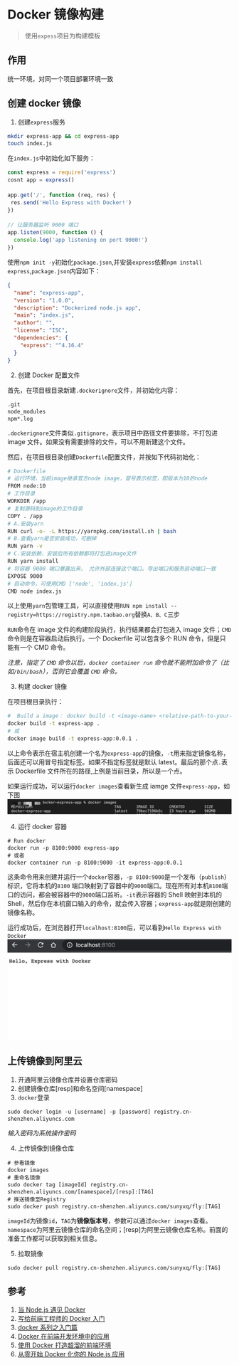 # Docker 镜像构建

> 使用`expess`项目为构建模板

## 作用

统一环境，对同一个项目部署环境一致

## 创建 docker 镜像

1. 创建`express`服务

```sh
mkdir express-app && cd express-app
touch index.js
```

在`index.js`中初始化如下服务：

```js
const express = require('express')
cosnt app = express()

app.get('/', function (req, res) {
 res.send('Hello Express with Docker!')
})

// 让服务器监听 9000 端口
app.listen(9000, function () {
  console.log('app listening on port 9000!')
})
```

使用`npm init -y`初始化`package.json`,并安装`express`依赖`npm install express`,`package.json`内容如下：

```json
{
  "name": "express-app",
  "version": "1.0.0",
  "description": "Dockerized node.js app",
  "main": "index.js",
  "author": "",
  "license": "ISC",
  "dependencies": {
    "express": "^4.16.4"
  }
}
```

2. 创建 Docker 配置文件

首先，在项目根目录新建`.dockerignore`文件，并初始化内容：

```
.git
node_modules
npm*.log
```

`.dockerignore`文件类似`.gitignore`，表示项目中路径文件要排除，不打包进 image 文件。如果没有需要排除的文件，可以不用新建这个文件。

然后，在项目根目录创建`Dockerfile`配置文件，并按如下代码初始化：

```sh
# Dockerfile
# 运行环境，当前image继承官方node image，冒号表示标签，即版本为10的node
FROM node:10
# 工作目录
WORKDIR /app
# 复制源码到image的工作目录
COPY . /app
# A.安装yarn
RUN curl -o- -L https://yarnpkg.com/install.sh | bash
# B.查看yarn是否安装成功，可删掉
RUN yarn -v
# C.安装依赖，安装后所有依赖都将打包进image文件
RUN yarn install
# 将容器 9000 端口暴露出来， 允许外部连接这个端口。导出端口和服务启动端口一致
EXPOSE 9000
# 启动命令，可使用CMD ['node', 'index.js']
CMD node index.js
```

以上使用`yarn`包管理工具，可以直接使用`RUN npm install --registry=https://registry.npm.taobao.org`替换`A、B、C`三步

`RUN`命令在 image 文件的构建阶段执行，执行结果都会打包进入 image 文件；`CMD`命令则是在容器启动后执行。一个 Dockerfile 可以包含多个 RUN 命令，但是只能有一个 CMD 命令。

_注意，指定了 `CMD` 命令以后，`docker container run` 命令就不能附加命令了（比如`/bin/bash`），否则它会覆盖 `CMD` 命令。_

3. 构建 docker 镜像

在项目根目录执行：

```sh
#  Build a image： docker build -t <image-name> <relative-path-to-your-dockerfile>
docker build -t express-app .
# 或
docker image build -t express-app:0.0.1 .
```

以上命令表示在宿主机创建一个名为`express-app`的镜像，`-t`用来指定镜像名称，后面还可以用冒号指定标签。如果不指定标签就是默认 latest。最后的那个点`.`表示 Dockerfile 文件所在的路径,上例是当前目录，所以是一个点。

如果运行成功，可以运行`docker images`查看新生成 iamge 文件`express-app`，如下图
![docker images](./images/docker-images.png)

4. 运行 docker 容器

```
# Run docker
docker run -p 8100:9000 express-app
# 或者
docker container run -p 8100:9000 -it express-app:0.0.1
```

这条命令用来创建并运行一个`docker`容器，`-p 8100:9000`是一个发布（`publish`）标识，它将本机的`8100` 端口映射到了容器中的`9000`端口。现在所有对本机`8100`端口的访问，都会被容器中的`9000`端口监听。`-it`表示容器的 Shell 映射到本机的 Shell，然后你在本机窗口输入的命令，就会传入容器；`express-app`就是刚创建的镜像名称。

运行成功后，在浏览器打开`localhost:8100`后，可以看到`Hello Express with Docker`
![docker express app](./images/docker-express-app.png)

## 上传镜像到阿里云

1. 开通阿里云镜像仓库并设置仓库密码
2. 创建镜像仓库[resp]和命名空间[namespace]
3. `docker`登录

```shell
sudo docker login -u [username] -p [password] registry.cn-shenzhen.aliyuncs.com
```

_输入密码为系统操作密码_

4. 上传镜像到镜像仓库

```shell
# 参看镜像
docker images
# 重命名镜像
sudo docker tag [imageId] registry.cn-shenzhen.aliyuncs.com/[namespace]/[resp]:[TAG]
# 推送镜像至Registry
sudo docker push registry.cn-shenzhen.aliyuncs.com/sunyxq/fly:[TAG]
```

`imageId`为镜像`id`，`TAG`为**镜像版本号**，参数可以通过`docker images`查看。`namespace`为阿里云镜像仓库的命名空间；[resp]为阿里云镜像仓库名称。前面的准备工作都可以获取到相关信息。

5. 拉取镜像

```
sudo docker pull registry.cn-shenzhen.aliyuncs.com/sunyxq/fly:[TAG]
```

## 参考

1. [当 Node.js 遇见 Docker](https://blog.fundebug.com/2017/03/27/nodejs-docker/)
2. [写给前端工程师的 Docker 入门](https://segmentfault.com/a/1190000019898011)
3. [docker 系列之入门篇](https://www.jianshu.com/p/a5ea2ff60594)
4. [Docker 在前端开发环境中的应用](https://zhuanlan.zhihu.com/p/33365859)
5. [使用 Docker 打造超溜的前端环境](https://github.com/axetroy/blog/issues/178)
6. [从零开始 Docker 化你的 Node.js 应用](https://juejin.im/post/5b2cb6986fb9a00e3a5aa279)
